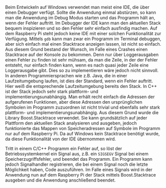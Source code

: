 Beim Entwickeln auf Windows verwendet man meist eine IDE, die über einen Debugger verfügt. Sollte die Anwendung einmal abstürzen, so kann man die Anwendung im Debug Modus starten und das Programm hält an, wenn der Fehler auftritt. Im Debugger der IDE kann man den aktuellen Stack bequem inspizieren und so den Fehler sehr einfach ausfindig machen. Auf dem Raspberry Pi steht jedoch keine IDE mit einer solchen Funktionalität zur Verfügung. Mittels `gdb` kann man zwar ein Programm im Terminal debuggen, aber sich einfach mal einen Stacktrace anzeigen lassen, ist nicht so einfach. Aus diesem Grund bestand der Wunsch, im Falle eines Crashes einen Stacktrace auf der Konsole zu bekommen. Denn nur über Loggerausgaben einen Fehler zu finden ist sehr mühsam, da man die Zeile, in der der Fehler entsteht, nur einfach finden kann, wenn es nach quasi jeder Zeile eine Loggerausgabe gibt. Dies so zu implementieren wäre jedoch nicht sinnvoll. In anderen Programmiersprachen wie z.B. Java, die in einer Laufzeitumgebung laufen, ist dies der Standard, wenn ein Fehler auftritt. Hier weiß die entsprechende Laufzeitumgebung bereits den Stack. In C++ ist der Stack jedoch sehr stark plattform- und implementierungsunabhängig. Man erhält recht einfach die Adressen der aufgerufenen Funktionen, aber diese Adressen den ursprünglichen Symbolen im Programm zuzuordnen ist nicht trivial und ebenfalls sehr stark plattform- und implementierungsunabhängig. Aus diesem Grund wurde die Library Boost.Stacktrace verwendet. Sie kann grundsätzlich auf jeder Plattform den aktuellen Stack analysieren und ausgeben, jedoch funktionierte das Mappen von Speicheradressen auf Symbole im Programm nur auf dem Raspberry Pi. Da auf Windows kein Stacktrace benötigt wurde, da diese Funktionalität von der IDE übernommen wird. 

Tritt in einem C/C++ Programm ein Fehler auf,  so löst der 
Betriebssystemkernel ein Signal aus, z.B. ein `SIGSEGV` Signal bei einem Speicherzugriffsfehler, und beendet das Programm. Ein Programm kann jedoch Signalhandler registrieren, die bei einem Signal noch die letzte Möglichkeit haben, Code auszuführen. Im Falle eines Signals wird in der Anwendung nun auf dem Raspberry Pi der Stack mittels Boost.Stacktrace ausgeben und die Anwendung anschließend beendet.